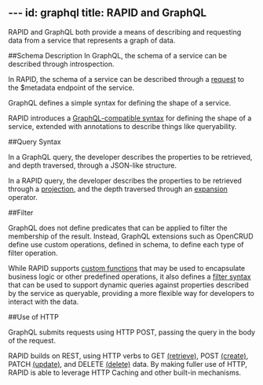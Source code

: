 ﻿﻿﻿﻿﻿﻿---id: graphqltitle: RAPID and GraphQL---RAPID and GraphQL both provide a means of describing and requesting data from a service that represents a graph of data.##Schema DescriptionIn GraphQL, the schema of a service can be described through introspection.In RAPID, the schema of a service can be described through a [request](..\spec\rapid-pro-resource_description.md) to the $metadata endpoint of the service.GraphQL defines a simple syntax for defining the shape of a service.RAPID introduces a [GraphQL-compatible syntax](..\rapid-prop-rsdl.md) for defining the shape of a service, extended with annotations to describe things like queryability.##Query SyntaxIn a GraphQL query, the developer describes the properties to be retrieved, and depth traversed, through a JSON-like structure. In a RAPID query, the developer describes the properties to be retrieved through a [projection](..\rapid-pro-read.md#SelectingIndividualPropertiesofCollectionMembers), and the depth traversed through an [expansion](..\rapid-pro-read.md#IncludingRelatedResources) operator.##FilterGraphQL does not define predicates that can be applied to filter the membership of the result. Instead, GraphQL extensions such as OpenCRUD define use custom operations, defined in schema, to define each type of filter operation.While RAPID supports [custom functions](..\rapid-pro-operations.md#functions) that may be used to encapsulate business logic or other predefined operations, it also defines a [filter syntax](..\rapid-pro-read.md#FilteringResults) that can be used to support dynamic queries against properties described by the service as queryable, providing a more flexible way for developers to interact with the data.##Use of HTTPGraphQL submits requests using HTTP POST, passing the query in the body of the request.RAPID builds on REST, using HTTP verbs to GET [(retrieve)](..\rapid-pro-read.md), POST [(create)](..\rapid-pro-data_modification.md#CreatingaResource), PATCH [(update)](..\rapid-pro-data_modification.md#UpdatingaResource), and DELETE [(delete)](..\rapid-pro-data_modification.md#DeletingaResource) data. By making fuller use of HTTP, RAPID is able to leverage HTTP Caching and other built-in mechanisms.